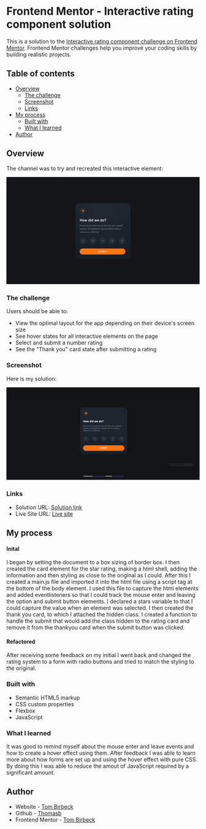 # Frontend Mentor - Interactive rating component solution

This is a solution to the [Interactive rating component challenge on Frontend Mentor](https://www.frontendmentor.io/challenges/interactive-rating-component-koxpeBUmI). Frontend Mentor challenges help you improve your coding skills by building realistic projects. 

## Table of contents

- [Overview](#overview)
  - [The challenge](#the-challenge)
  - [Screenshot](#screenshot)
  - [Links](#links)
- [My process](#my-process)
  - [Built with](#built-with)
  - [What I learned](#what-i-learned)
- [Author](#author)


## Overview

The channel was to try and recreated this interactive element: 

![](./design/desktop-design.jpg)

### The challenge

Users should be able to:

- View the optimal layout for the app depending on their device's screen size
- See hover states for all interactive elements on the page
- Select and submit a number rating
- See the "Thank you" card state after submitting a rating

### Screenshot

Here is my solution: 

![](./images/screenshot.PNG)

### Links

- Solution URL: [Solution link](https://www.frontendmentor.io/solutions/interactive-rating-component-desktop-pYimSeRXUJ)
- Live Site URL: [Live site](https://tombirbeck.github.io/interactive-rating-component/)

## My process

#### Inital

I began by setting the document to a box sizing of border box.
I then created the card element for the star rating, making a html shell, adding the information and then styling as close to the original as I could.
After this I created a main.js file and imported it into the html file using a script tag at the bottom of the body element. I used this file to capture the html elements and added eventlisteners so that I could track the mouse enter and leaving the option and submit button elements. I declared a stars variable to that I could capture the value when an element was selected.
I then created the thank you card, to which I attached the hidden class. I created a function to handle the submit that would add the class hidden to the rating card and remove it from the thankyou card when the submit button was clicked.

#### Refactored

After receiving some feedback on my initial I went back and changed the rating system to a form with radio buttons and tried to match the styling to the original.

### Built with

- Semantic HTML5 markup
- CSS custom properties
- Flexbox
- JavaScript

### What I learned

It was good to remind myself about the mouse enter and leave events and how to create a hover effect using them.
After feedback I was able to learn more about how forms are set up and using the hover effect with pure CSS. By doing this I was able to reduce the amout of JavaScript required by a significant amount.

## Author

- Website - [Tom Birbeck](https://portfolio-tombirbeck.vercel.app/)
- Github - [Thomasb](https://github.com/TomBirbeck)
- Frontend Mentor - [Tom Birbeck](https://www.frontendmentor.io/profile/TomBirbeck)
